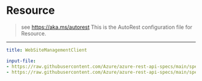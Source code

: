 # Resource
> see https://aka.ms/autorest
This is the AutoRest configuration file for Resource.
---
``` yaml
title: WebSiteManagementClient
```
``` yaml $(java)
input-file:
- https://raw.githubusercontent.com/Azure/azure-rest-api-specs/main/specification/web/resource-manager/Microsoft.Web/AppService/stable/2019-08-01/ResourceProvider.json
- https://raw.githubusercontent.com/Azure/azure-rest-api-specs/main/specification/web/resource-manager/Microsoft.Web/AppService/stable/2019-08-01/AppServiceEnvironments.json
```
